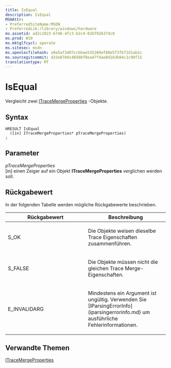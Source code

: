 ```yaml
---
title: IsEqual
description: IsEqual
MSHAttr:
- PreferredSiteName:MSDN
- PreferredLib:/library/windows/hardware
ms.assetid: ad2c2023-6748-4fc3-b2c4-02bf92637dc0
ms.prod: W10
ms.mktglfcycl: operate
ms.sitesec: msdn
ms.openlocfilehash: a9a5af2d07ccbbae535289ef80e5f3fbf2d1ab2c
ms.sourcegitcommit: d33e870dc4850bf0ea47fdae0d163b04c1c90f15
translationtype: MT
---
```

# <a name="isequal"></a>IsEqual


Vergleicht zwei [ITraceMergeProperties](itracemergeproperties.md) -Objekte.

## <a name="syntax"></a>Syntax


``` syntax
HRESULT IsEqual
  ([in] ITraceMergeProperties* pTraceMergeProperties)
;
```

## <a name="parameters"></a>Parameter


<a href="" id="ptracemergeproperties"></a>*pTraceMergeProperties*  
\[in\] einen Zeiger auf ein Objekt **ITraceMergeProperties** verglichen werden soll.

## <a name="return-value"></a>Rückgabewert


In der folgenden Tabelle werden mögliche Rückgabewerte beschrieben.

<table>
<colgroup>
<col width="50%" />
<col width="50%" />
</colgroup>
<thead>
<tr class="header">
<th>Rückgabewert</th>
<th>Beschreibung</th>
</tr>
</thead>
<tbody>
<tr class="odd">
<td><p>S_OK</p></td>
<td><p>Die Objekte weisen dieselbe Trace Eigenschaften zusammenführen.</p></td>
</tr>
<tr class="even">
<td><p>S_FALSE</p></td>
<td><p>Die Objekte müssen nicht die gleichen Trace Merge-Eigenschaften.</p></td>
</tr>
<tr class="odd">
<td><p>E_INVALIDARG</p></td>
<td><p>Mindestens ein Argument ist ungültig. Verwenden Sie [IParsingErrorInfo](iparsingerrorinfo.md) um ausführliche Fehlerinformationen.</p></td>
</tr>
</tbody>
</table>

 

## <a name="related-topics"></a>Verwandte Themen


[ITraceMergeProperties](itracemergeproperties.md)

 

 







